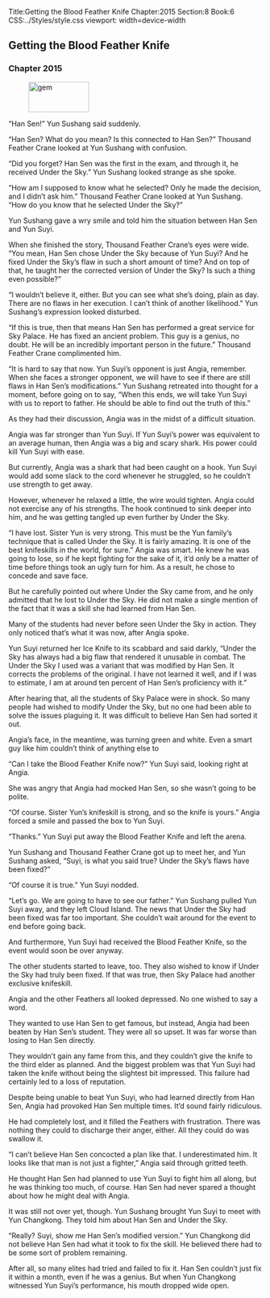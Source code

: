 Title:Getting the Blood Feather Knife 
Chapter:2015 
Section:8 
Book:6 
CSS:../Styles/style.css 
viewport: width=device-width
  
## Getting the Blood Feather Knife
### Chapter 2015
  
<figure>
	<img src="../Images/gem.gif" alt="gem" id="gem" width="120" height="60" />
</figure>
  

  
“Han Sen!” Yun Sushang said suddenly.

“Han Sen? What do you mean? Is this connected to Han Sen?” Thousand Feather Crane looked at Yun Sushang with confusion.

“Did you forget? Han Sen was the first in the exam, and through it, he received Under the Sky.” Yun Sushang looked strange as she spoke.

“How am I supposed to know what he selected? Only he made the decision, and I didn’t ask him.” Thousand Feather Crane looked at Yun Sushang. “How do you know that he selected Under the Sky?”

Yun Sushang gave a wry smile and told him the situation between Han Sen and Yun Suyi.

When she finished the story, Thousand Feather Crane’s eyes were wide. “You mean, Han Sen chose Under the Sky because of Yun Suyi? And he fixed Under the Sky’s flaw in such a short amount of time? And on top of that, he taught her the corrected version of Under the Sky? Is such a thing even possible?”

“I wouldn’t believe it, either. But you can see what she’s doing, plain as day. There are no flaws in her execution. I can’t think of another likelihood.” Yun Sushang’s expression looked disturbed.

“If this is true, then that means Han Sen has performed a great service for Sky Palace. He has fixed an ancient problem. This guy is a genius, no doubt. He will be an incredibly important person in the future.” Thousand Feather Crane complimented him.

“It is hard to say that now. Yun Suyi’s opponent is just Angia, remember. When she faces a stronger opponent, we will have to see if there are still flaws in Han Sen’s modifications.” Yun Sushang retreated into thought for a moment, before going on to say, “When this ends, we will take Yun Suyi with us to report to father. He should be able to find out the truth of this.”

As they had their discussion, Angia was in the midst of a difficult situation.

Angia was far stronger than Yun Suyi. If Yun Suyi’s power was equivalent to an average human, then Angia was a big and scary shark. His power could kill Yun Suyi with ease.

But currently, Angia was a shark that had been caught on a hook. Yun Suyi would add some slack to the cord whenever he struggled, so he couldn’t use strength to get away.

However, whenever he relaxed a little, the wire would tighten. Angia could not exercise any of his strengths. The hook continued to sink deeper into him, and he was getting tangled up even further by Under the Sky.

“I have lost. Sister Yun is very strong. This must be the Yun family’s technique that is called Under the Sky. It is fairly amazing. It is one of the best knifeskills in the world, for sure.” Angia was smart. He knew he was going to lose, so if he kept fighting for the sake of it, it’d only be a matter of time before things took an ugly turn for him. As a result, he chose to concede and save face.

But he carefully pointed out where Under the Sky came from, and he only admitted that he lost to Under the Sky. He did not make a single mention of the fact that it was a skill she had learned from Han Sen.

Many of the students had never before seen Under the Sky in action. They only noticed that’s what it was now, after Angia spoke.

Yun Suyi returned her Ice Knife to its scabbard and said darkly, “Under the Sky has always had a big flaw that rendered it unusable in combat. The Under the Sky I used was a variant that was modified by Han Sen. It corrects the problems of the original. I have not learned it well, and if I was to estimate, I am at around ten percent of Han Sen’s proficiency with it.”

After hearing that, all the students of Sky Palace were in shock. So many people had wished to modify Under the Sky, but no one had been able to solve the issues plaguing it. It was difficult to believe Han Sen had sorted it out.

Angia’s face, in the meantime, was turning green and white. Even a smart guy like him couldn’t think of anything else to

“Can I take the Blood Feather Knife now?” Yun Suyi said, looking right at Angia.

She was angry that Angia had mocked Han Sen, so she wasn’t going to be polite.

“Of course. Sister Yun’s knifeskill is strong, and so the knife is yours.” Angia forced a smile and passed the box to Yun Suyi.

“Thanks.” Yun Suyi put away the Blood Feather Knife and left the arena.

Yun Sushang and Thousand Feather Crane got up to meet her, and Yun Sushang asked, “Suyi, is what you said true? Under the Sky’s flaws have been fixed?”

“Of course it is true.” Yun Suyi nodded.

“Let’s go. We are going to have to see our father.” Yun Sushang pulled Yun Suyi away, and they left Cloud Island. The news that Under the Sky had been fixed was far too important. She couldn’t wait around for the event to end before going back.

And furthermore, Yun Suyi had received the Blood Feather Knife, so the event would soon be over anyway.

The other students started to leave, too. They also wished to know if Under the Sky had truly been fixed. If that was true, then Sky Palace had another exclusive knifeskill.

Angia and the other Feathers all looked depressed. No one wished to say a word.

They wanted to use Han Sen to get famous, but instead, Angia had been beaten by Han Sen’s student. They were all so upset. It was far worse than losing to Han Sen directly.

They wouldn’t gain any fame from this, and they couldn’t give the knife to the third elder as planned. And the biggest problem was that Yun Suyi had taken the knife without being the slightest bit impressed. This failure had certainly led to a loss of reputation.

Despite being unable to beat Yun Suyi, who had learned directly from Han Sen, Angia had provoked Han Sen multiple times. It’d sound fairly ridiculous.

He had completely lost, and it filled the Feathers with frustration. There was nothing they could to discharge their anger, either. All they could do was swallow it.

“I can’t believe Han Sen concocted a plan like that. I underestimated him. It looks like that man is not just a fighter,” Angia said through gritted teeth.

He thought Han Sen had planned to use Yun Suyi to fight him all along, but he was thinking too much, of course. Han Sen had never spared a thought about how he might deal with Angia.

It was still not over yet, though. Yun Sushang brought Yun Suyi to meet with Yun Changkong. They told him about Han Sen and Under the Sky.

“Really? Suyi, show me Han Sen’s modified version.” Yun Changkong did not believe Han Sen had what it took to fix the skill. He believed there had to be some sort of problem remaining.

After all, so many elites had tried and failed to fix it. Han Sen couldn’t just fix it within a month, even if he was a genius. But when Yun Changkong witnessed Yun Suyi’s performance, his mouth dropped wide open.